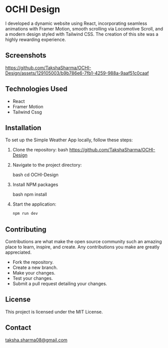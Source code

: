 # OCHI Design

I developed a dynamic website using React, incorporating seamless animations with Framer Motion, smooth scrolling via Locomotive Scroll, and a modern design styled with Tailwind CSS. The creation of this site was a highly rewarding experience.


## Screenshots

https://github.com/TakshaSharma/OCHI-Design/assets/129105003/b9b786e6-7fb1-4259-988a-9aaf51c0caaf


## Technologies Used

- React
- Framer Motion
- Tailwind Cssg

## Installation

To set up the Simple Weather App locally, follow these steps:

1. Clone the repository:
   bash
   https://github.com/TakshaSharma/OCHI-Design
   
2. Navigate to the project directory:

   bash
   cd OCHI-Design

3. Install NPM packages

   bash
   npm install


4. Start the application:

   ```bash
   npm run dev


## Contributing

Contributions are what make the open source community such an amazing place to learn, inspire, and create. Any contributions you make are greatly appreciated.

- Fork the repository.
- Create a new branch.
- Make your changes.
- Test your changes.
- Submit a pull request detailing your changes.


 ## License
 This project is licensed under the MIT License.

 ## Contact
 taksha.sharma08@gmail.com
